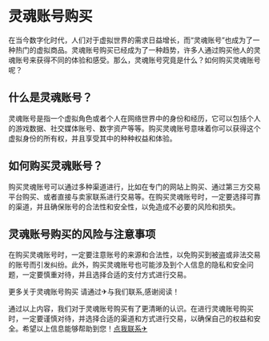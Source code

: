 # 灵魂账号购买

在当今数字化时代，人们对于虚拟世界的需求日益增长，而“灵魂账号”也成为了一种热门的虚拟商品。灵魂账号购买已经成为了一种趋势，许多人通过购买他人的灵魂账号来获得不同的体验和感受。那么，灵魂账号究竟是什么？如何购买灵魂账号呢？

## 什么是灵魂账号？

灵魂账号是指一个虚拟角色或者个人在网络世界中的身份和经历，它可以包括个人的游戏数据、社交媒体账号、数字资产等等。购买灵魂账号意味着你可以获得这个虚拟身份的所有权，并且享受其中的种种权益和体验。

## 如何购买灵魂账号？

购买灵魂账号可以通过多种渠道进行，比如在专门的网站上购买、通过第三方交易平台购买、或者直接与卖家联系进行交易等。在购买灵魂账号时，一定要选择可靠的渠道，并且确保账号的合法性和安全性，以免造成不必要的风险和损失。

## 灵魂账号购买的风险与注意事项

在购买灵魂账号时，一定要注意账号的来源和合法性，以免购买到被盗或非法交易的账号而引发纠纷。此外，购买灵魂账号也可能涉及到个人信息的隐私和安全问题，一定要慎重对待，并且选择合适的支付方式进行交易。

更多关于灵魂账号购买 请通过✈与我们联系,感谢阅读！

通过以上内容，我们对于灵魂账号购买有了更清晰的认识。在进行灵魂账号购买时，一定要谨慎对待，并选择合适的渠道和方式进行交易，以确保自己的权益和安全。希望以上信息能够帮助到您！[点我联系✈](https://mail.G208.com)
